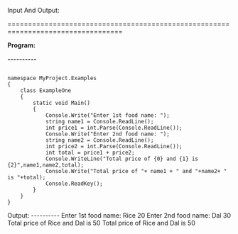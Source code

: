 <!-- #######  YAY, I AM THE SOURCE EDITOR! #########-->
<p>Input And Output:</p>
<p>==================================================================================</p>
<p><strong>Program:</strong></p>
<p><strong>----------</strong></p>
<pre><code class='language-cs'>
namespace MyProject.Examples
{
    class ExampleOne
    {
        static void Main()
        {
            Console.Write("Enter 1st food name: ");
            string name1 = Console.ReadLine();
            int price1 = int.Parse(Console.ReadLine());
            Console.Write("Enter 2nd food name: ");
            string name2 = Console.ReadLine();
            int price2 = int.Parse(Console.ReadLine());
            int total = price1 + price2;
            Console.WriteLine("Total price of {0} and {1} is {2}",name1,name2,total);
            Console.Write("Total price of "+ name1 + " and "+name2+ " is "+total);
            Console.ReadKey();
        }
    }
}
</code></pre>
Output:
----------
Enter 1st food name: Rice
20
Enter 2nd food name: Dal
30
Total price of Rice and Dal is 50
Total price of Rice and Dal is 50
